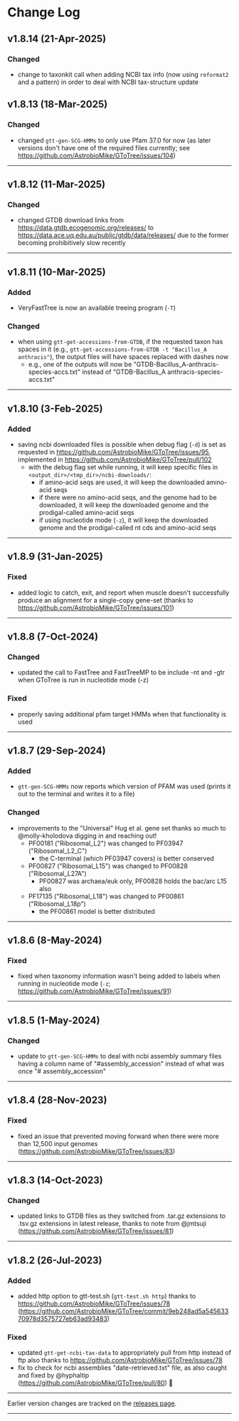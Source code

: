 # Change Log

## v1.8.14 (21-Apr-2025)

### Changed
- change to taxonkit call when adding NCBI tax info (now using `reformat2` and a pattern) in order to deal with NCBI tax-structure update


## v1.8.13 (18-Mar-2025)

### Changed
- changed `gtt-gen-SCG-HMMs` to only use Pfam 37.0 for now (as later versions don't have one of the required files currently; see https://github.com/AstrobioMike/GToTree/issues/104)

---

## v1.8.12 (11-Mar-2025)

### Changed
- changed GTDB download links from https://data.gtdb.ecogenomic.org/releases/ to https://data.ace.uq.edu.au/public/gtdb/data/releases/ due to the former becoming prohibitively slow recently

---

## v1.8.11 (10-Mar-2025)

### Added
- VeryFastTree is now an available treeing program (`-T`)

### Changed
- when using `gtt-get-accessions-from-GTDB`, if the requested taxon has spaces in it (e.g., `gtt-get-accessions-from-GTDB -t "Bacillus_A anthracis"`), the output files will have spaces replaced with dashes now
  - e.g., one of the outputs will now be "GTDB-Bacillus_A-anthracis-species-accs.txt" instead of "GTDB-Bacillus_A anthracis-species-accs.txt"

---

## v1.8.10 (3-Feb-2025)

### Added
- saving ncbi downloaded files is possible when debug flag (`-d`) is set as requested in https://github.com/AstrobioMike/GToTree/issues/95, implemented in https://github.com/AstrobioMike/GToTree/pull/102
  - with the debug flag set while running, it will keep specific files in `<output_dir>/<tmp_dir>/ncbi-downloads/`:
    - if amino-acid seqs are used, it will keep the downloaded amino-acid seqs
    - if there were no amino-acid seqs, and the genome had to be downloaded, it will keep the downloaded genome and the prodigal-called amino-acid seqs
    - if using nucleotide mode (`-z`), it will keep the downloaded genome and the prodigal-called nt cds and amino-acid seqs

---

## v1.8.9 (31-Jan-2025)

### Fixed
- added logic to catch, exit, and report when muscle doesn't successfully produce an alignment for a single-copy gene-set (thanks to https://github.com/AstrobioMike/GToTree/issues/101)

---

## v1.8.8 (7-Oct-2024)

### Changed
- updated the call to FastTree and FastTreeMP to be include -nt and -gtr when GToTree is run in nucleotide mode (-z)

### Fixed
- properly saving additional pfam target HMMs when that functionality is used

---

## v1.8.7 (29-Sep-2024)

### Added
- `gtt-gen-SCG-HMMs` now reports which version of PFAM was used (prints it out to the terminal and writes it to a file)

### Changed
- improvements to the "Universal" Hug et al. gene set thanks so much to @molly-kholodova digging in and reaching out!
    - PF00181 ("Ribosomal_L2") was changed to PF03947 ("Ribosomal_L2_C")
        - the C-terminal (which PF03947 covers) is better conserved
    - PF00827 ("Ribosomal_L15") was changed to PF00828 ("Ribosomal_L27A")
        - PF00827 was archaea/euk only, PF00828 holds the bac/arc L15 also
    - PF17135 ("Ribosomal_L18") was changed to PF00861 ("Ribosomal_L18p")
        - the PF00861 model is better distributed

---

## v1.8.6 (8-May-2024)

### Fixed
- fixed when taxonomy information wasn't being added to labels when running in nucleotide mode (`-z`; https://github.com/AstrobioMike/GToTree/issues/91)

---

## v1.8.5 (1-May-2024)

### Changed
- update to `gtt-gen-SCG-HMMs` to deal with ncbi assembly summary files having a column name of "#assembly_accession" instead of what was once "# assembly_accession"

---

## v1.8.4 (28-Nov-2023)

### Fixed
- fixed an issue that prevented moving forward when there were more than 12,500 input genomes (https://github.com/AstrobioMike/GToTree/issues/83)

---

## v1.8.3 (14-Oct-2023)

### Changed
- updated links to GTDB files as they switched from .tar.gz extensions to .tsv.gz extensions in latest release, thanks to note from @jmtsuji (https://github.com/AstrobioMike/GToTree/issues/81)

---

## v1.8.2 (26-Jul-2023)

### Added
- added http option to gtt-test.sh (`gtt-test.sh http`) thanks to https://github.com/AstrobioMike/GToTree/issues/78 (https://github.com/AstrobioMike/GToTree/commit/9eb248ad5a54563370978d3575727eb63ad93483)

### Fixed
- updated `gtt-get-ncbi-tax-data` to appropriately pull from http instead of ftp also thanks to https://github.com/AstrobioMike/GToTree/issues/78
- fix to check for ncbi assemblies "date-retrieved.txt" file, as also caught and fixed by @hyphaltip (https://github.com/AstrobioMike/GToTree/pull/80) 🙏 

---

Earlier version changes are tracked on the [releases page](https://github.com/AstrobioMike/GToTree/releases).

---

